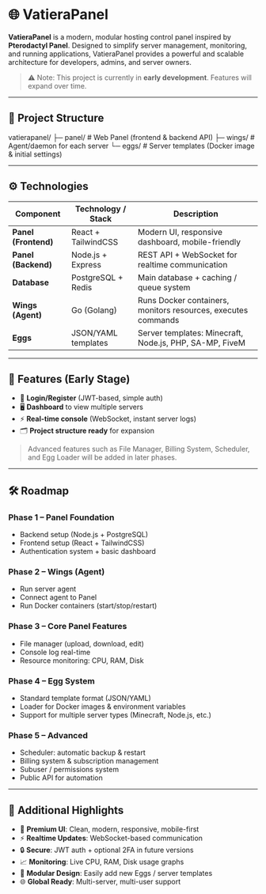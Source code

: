 
# 🌐 VatieraPanel

**VatieraPanel** is a modern, modular hosting control panel inspired by **Pterodactyl Panel**. Designed to simplify server management, monitoring, and running applications, VatieraPanel provides a powerful and scalable architecture for developers, admins, and server owners.  

> ⚠️ Note: This project is currently in **early development**. Features will expand over time.

---

## 📁 Project Structure

vatierapanel/ ├─ panel/        # Web Panel (frontend & backend API) ├─ wings/        # Agent/daemon for each server └─ eggs/         # Server templates (Docker image & initial settings)

---

## ⚙️ Technologies

| Component | Technology / Stack | Description |
|-----------|-----------------|-------------|
| **Panel (Frontend)** | React + TailwindCSS | Modern UI, responsive dashboard, mobile-friendly |
| **Panel (Backend)** | Node.js + Express | REST API + WebSocket for realtime communication |
| **Database** | PostgreSQL + Redis | Main database + caching / queue system |
| **Wings (Agent)** | Go (Golang) | Runs Docker containers, monitors resources, executes commands |
| **Eggs** | JSON/YAML templates | Server templates: Minecraft, Node.js, PHP, SA-MP, FiveM |

---

## 🎯 Features (Early Stage)

- 🔐 **Login/Register** (JWT-based, simple auth)  
- 🖥 **Dashboard** to view multiple servers  
- ⚡ **Real-time console** (WebSocket, instant server logs)  
- 🗂 **Project structure ready** for expansion  

> Advanced features such as File Manager, Billing System, Scheduler, and Egg Loader will be added in later phases.

---

## 🛠 Roadmap

### Phase 1 – Panel Foundation
- Backend setup (Node.js + PostgreSQL)  
- Frontend setup (React + TailwindCSS)  
- Authentication system + basic dashboard  

### Phase 2 – Wings (Agent)
- Run server agent  
- Connect agent to Panel  
- Run Docker containers (start/stop/restart)  

### Phase 3 – Core Panel Features
- File manager (upload, download, edit)  
- Console log real-time  
- Resource monitoring: CPU, RAM, Disk  

### Phase 4 – Egg System
- Standard template format (JSON/YAML)  
- Loader for Docker images & environment variables  
- Support for multiple server types (Minecraft, Node.js, etc.)  

### Phase 5 – Advanced
- Scheduler: automatic backup & restart  
- Billing system & subscription management  
- Subuser / permissions system  
- Public API for automation  

---

## 🌟 Additional Highlights

- 🎨 **Premium UI**: Clean, modern, responsive, mobile-first  
- ⚡ **Realtime Updates**: WebSocket-based communication  
- 🔒 **Secure**: JWT auth + optional 2FA in future versions  
- 📈 **Monitoring**: Live CPU, RAM, Disk usage graphs  
- 🧩 **Modular Design**: Easily add new Eggs / server templates  
- 🌐 **Global Ready**: Multi-server, multi-user support  
